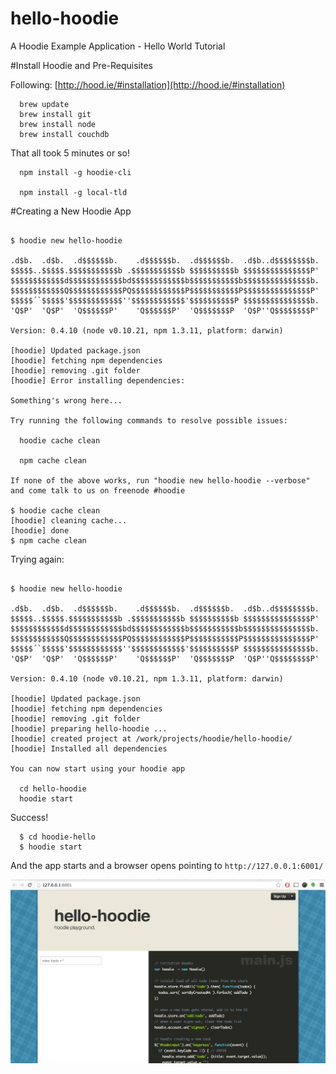 hello-hoodie
============

A Hoodie Example Application - Hello World Tutorial


#Install Hoodie and Pre-Requisites

Following: [http://hood.ie/#installation](http://hood.ie/#installation)

```
  brew update
  brew install git
  brew install node
  brew install couchdb
```

That all took 5 minutes or so!

```
  npm install -g hoodie-cli

  npm install -g local-tld
```

#Creating a New Hoodie App

```

$ hoodie new hello-hoodie

.d$b.  .d$b.  .d$$$$$$b.    .d$$$$$$b.  .d$$$$$$b.  .d$b..d$$$$$$$$b.
$$$$$..$$$$$.$$$$$$$$$$$b .$$$$$$$$$$$b $$$$$$$$$$b $$$$$$$$$$$$$$$P'
$$$$$$$$$$$$d$$$$$$$$$$$$bd$$$$$$$$$$$$b$$$$$$$$$$$b$$$$$$$$$$$$$$$b.
$$$$$$$$$$$$Q$$$$$$$$$$$$PQ$$$$$$$$$$$$P$$$$$$$$$$$P$$$$$$$$$$$$$$$P'
$$$$$´`$$$$$'$$$$$$$$$$$$''$$$$$$$$$$$$'$$$$$$$$$$P $$$$$$$$$$$$$$$b.
'Q$P'  'Q$P'  'Q$$$$$$P'    'Q$$$$$$P'  'Q$$$$$$$P  'Q$P''Q$$$$$$$$P'

Version: 0.4.10 (node v0.10.21, npm 1.3.11, platform: darwin)

[hoodie] Updated package.json
[hoodie] fetching npm dependencies
[hoodie] removing .git folder
[hoodie] Error installing dependencies:

Something's wrong here...

Try running the following commands to resolve possible issues:

  hoodie cache clean

  npm cache clean

If none of the above works, run "hoodie new hello-hoodie --verbose"
and come talk to us on freenode #hoodie 

$ hoodie cache clean
[hoodie] cleaning cache...
[hoodie] done
$ npm cache clean
```

Trying again:

```

$ hoodie new hello-hoodie

.d$b.  .d$b.  .d$$$$$$b.    .d$$$$$$b.  .d$$$$$$b.  .d$b..d$$$$$$$$b.
$$$$$..$$$$$.$$$$$$$$$$$b .$$$$$$$$$$$b $$$$$$$$$$b $$$$$$$$$$$$$$$P'
$$$$$$$$$$$$d$$$$$$$$$$$$bd$$$$$$$$$$$$b$$$$$$$$$$$b$$$$$$$$$$$$$$$b.
$$$$$$$$$$$$Q$$$$$$$$$$$$PQ$$$$$$$$$$$$P$$$$$$$$$$$P$$$$$$$$$$$$$$$P'
$$$$$´`$$$$$'$$$$$$$$$$$$''$$$$$$$$$$$$'$$$$$$$$$$P $$$$$$$$$$$$$$$b.
'Q$P'  'Q$P'  'Q$$$$$$P'    'Q$$$$$$P'  'Q$$$$$$$P  'Q$P''Q$$$$$$$$P'

Version: 0.4.10 (node v0.10.21, npm 1.3.11, platform: darwin)

[hoodie] Updated package.json
[hoodie] fetching npm dependencies
[hoodie] removing .git folder
[hoodie] preparing hello-hoodie ...
[hoodie] created project at /work/projects/hoodie/hello-hoodie/
[hoodie] Installed all dependencies

You can now start using your hoodie app

  cd hello-hoodie
  hoodie start

```

Success!

```
  $ cd hoodie-hello
  $ hoodie start
```

And the app starts and a browser opens pointing to ```http://127.0.0.1:6001/```

![Screenshot](hello-hoodie-screenshot.png)

